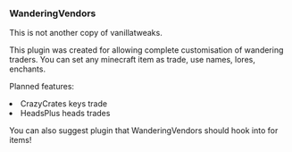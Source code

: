 <h3>WanderingVendors</h3>

This is not another copy of vanillatweaks.

This plugin was created for allowing complete customisation of wandering traders.
You can set any minecraft item as trade, use names, lores, enchants.

Planned features:
<li>CrazyCrates keys trade
<li>HeadsPlus heads trades

You can also suggest plugin that WanderingVendors should hook into for items!